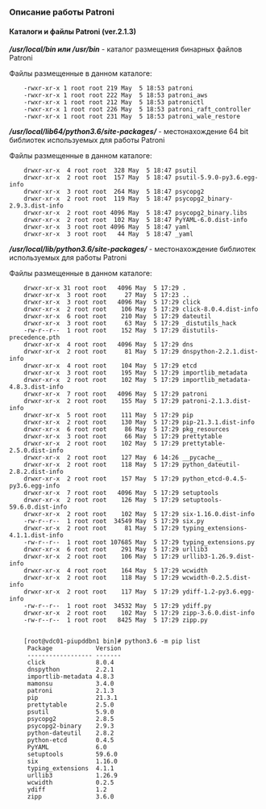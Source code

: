 ### Описание работы Patroni


#### Каталоги и файлы Patroni (ver.2.1.3)
***/usr/local/bin или /usr/bin*** - каталог размещения бинарных файлов Patroni

Файлы размещенные в данном каталоге:

        -rwxr-xr-x 1 root root 219 May  5 18:53 patroni
        -rwxr-xr-x 1 root root 222 May  5 18:53 patroni_aws
        -rwxr-xr-x 1 root root 212 May  5 18:53 patronictl
        -rwxr-xr-x 1 root root 226 May  5 18:53 patroni_raft_controller
        -rwxr-xr-x 1 root root 231 May  5 18:53 patroni_wale_restore

***/usr/local/lib64/python3.6/site-packages/*** - местонахождение 64 bit библиотек используемых для работы Patroni 

Файлы размещенные в данном каталоге:

        drwxr-xr-x  4 root root  328 May  5 18:47 psutil
        drwxr-xr-x  2 root root  157 May  5 18:47 psutil-5.9.0-py3.6.egg-info
        drwxr-xr-x  3 root root  264 May  5 18:47 psycopg2
        drwxr-xr-x  2 root root  119 May  5 18:47 psycopg2_binary-2.9.3.dist-info
        drwxr-xr-x  2 root root 4096 May  5 18:47 psycopg2_binary.libs
        drwxr-xr-x  2 root root  102 May  5 18:47 PyYAML-6.0.dist-info
        drwxr-xr-x  3 root root 4096 May  5 18:47 yaml
        drwxr-xr-x  3 root root   44 May  5 18:47 _yaml
        
***/usr/local/lib/python3.6/site-packages/***  - местонахождение библиотек используемых для работы Patroni

Файлы размещенные в данном каталоге:

        drwxr-xr-x 31 root root   4096 May  5 17:29 .
        drwxr-xr-x  3 root root     27 May  5 17:23 ..
        drwxr-xr-x  3 root root   4096 May  5 17:29 click
        drwxr-xr-x  2 root root    106 May  5 17:29 click-8.0.4.dist-info
        drwxr-xr-x  6 root root    210 May  5 17:29 dateutil
        drwxr-xr-x  3 root root     63 May  5 17:29 _distutils_hack
        -rw-r--r--  1 root root    152 May  5 17:29 distutils-precedence.pth
        drwxr-xr-x  4 root root   4096 May  5 17:29 dns
        drwxr-xr-x  2 root root     81 May  5 17:29 dnspython-2.2.1.dist-info
        drwxr-xr-x  4 root root    104 May  5 17:29 etcd
        drwxr-xr-x  3 root root    195 May  5 17:29 importlib_metadata
        drwxr-xr-x  2 root root    102 May  5 17:29 importlib_metadata-4.8.3.dist-info
        drwxr-xr-x  7 root root   4096 May  5 17:29 patroni
        drwxr-xr-x  2 root root    155 May  5 17:29 patroni-2.1.3.dist-info
        drwxr-xr-x  5 root root    111 May  5 17:29 pip
        drwxr-xr-x  2 root root    130 May  5 17:29 pip-21.3.1.dist-info
        drwxr-xr-x  6 root root     86 May  5 17:29 pkg_resources
        drwxr-xr-x  3 root root     66 May  5 17:29 prettytable
        drwxr-xr-x  2 root root    102 May  5 17:29 prettytable-2.5.0.dist-info
        drwxr-xr-x  2 root root    127 May  6 14:26 __pycache__
        drwxr-xr-x  2 root root    118 May  5 17:29 python_dateutil-2.8.2.dist-info
        drwxr-xr-x  2 root root    157 May  5 17:29 python_etcd-0.4.5-py3.6.egg-info
        drwxr-xr-x  7 root root   4096 May  5 17:29 setuptools
        drwxr-xr-x  2 root root    126 May  5 17:29 setuptools-59.6.0.dist-info
        drwxr-xr-x  2 root root    102 May  5 17:29 six-1.16.0.dist-info
        -rw-r--r--  1 root root  34549 May  5 17:29 six.py
        drwxr-xr-x  2 root root     81 May  5 17:29 typing_extensions-4.1.1.dist-info
        -rw-r--r--  1 root root 107685 May  5 17:29 typing_extensions.py
        drwxr-xr-x  6 root root    291 May  5 17:29 urllib3
        drwxr-xr-x  2 root root    106 May  5 17:29 urllib3-1.26.9.dist-info
        drwxr-xr-x  4 root root    164 May  5 17:29 wcwidth
        drwxr-xr-x  2 root root    118 May  5 17:29 wcwidth-0.2.5.dist-info
        drwxr-xr-x  2 root root    117 May  5 17:29 ydiff-1.2-py3.6.egg-info
        -rw-r--r--  1 root root  34532 May  5 17:29 ydiff.py
        drwxr-xr-x  2 root root    102 May  5 17:29 zipp-3.6.0.dist-info
        -rw-r--r--  1 root root   8425 May  5 17:29 zipp.py
 
 
        [root@vdc01-piupddbn1 bin]# python3.6 -m pip list
         Package            Version
         ------------------ -------
         click              8.0.4
         dnspython          2.2.1
         importlib-metadata 4.8.3
         mamonsu            3.4.0
         patroni            2.1.3
         pip                21.3.1
         prettytable        2.5.0
         psutil             5.9.0
         psycopg2           2.8.5
         psycopg2-binary    2.9.3
         python-dateutil    2.8.2
         python-etcd        0.4.5
         PyYAML             6.0
         setuptools         59.6.0
         six                1.16.0
         typing_extensions  4.1.1
         urllib3            1.26.9
         wcwidth            0.2.5
         ydiff              1.2
         zipp               3.6.0

